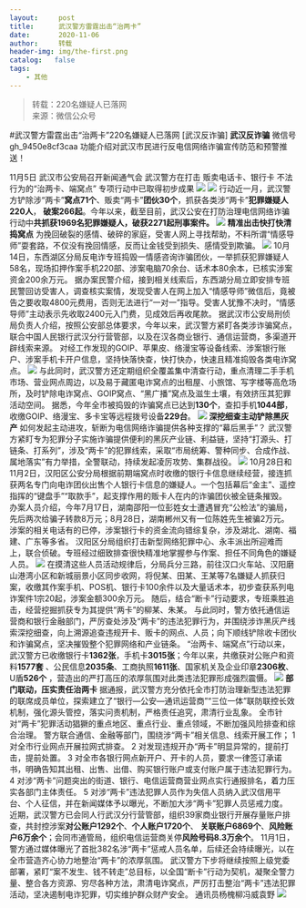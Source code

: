 ```yaml
---
layout:     post
title:      武汉警方雷霆出击“治两卡”
date:       2020-11-06
author:     转载
header-img: img/the-first.png
catalog:   false
tags:
    - 其他
---
```


<blockquote><p>转载：220名嫌疑人已落网<br>
来源：微信公众号</p></blockquote>

#武汉警方雷霆出击“治两卡”220名嫌疑人已落网
[武汉反诈骗]
**武汉反诈骗**
微信号gh_9450e8cf3caa
功能介绍对武汉市民进行反电信网络诈骗宣传防范和预警推送！

11月5日
武汉市公安局召开新闻通气会
武汉警方在打击
贩卖电话卡、银行卡
不法行为的“治两卡、端窝点”
专项行动中已取得初步成果
![]({{site.baseurl}}/postimg/3Lusx8pzaXibTiagbW9kXOu3kKvUcPr7rDY8EQHMxgWrgcib2lxyFDhQ2UzaLKDCicvJPHib6cb3BS1lDA1MmY6Ockw.gif)
![]({{site.baseurl}}/postimg/3Lusx8pzaXibTiagbW9kXOu3kKvUcPr7rDfjktS9mXgwqAwmwVFBxCOvegEQA1hdMIO0CrfYQVWMU21NV5QVPTicg.png)
行动近一月，武汉警方铲除涉“两卡”**窝点71个**、贩卖“两卡”**团伙30个**，抓获各类涉“两卡”**犯罪嫌疑人220人**，
**破案266起**。今年以来，截至目前，武汉公安在打防治理电信网络诈骗行动中**共抓获1969名犯罪嫌疑人，破获2271起刑事案件。**
![]({{site.baseurl}}/postimg/3Lusx8pzaXibTiagbW9kXOu3kKvUcPr7rDv6ByQyElfwoZNeWxVTyerk2k2PGpf3BwVN6N7jfUWg46iaCxq7VAKAQ.png)
**精准出击快打快清捣窝点**
为挽回破裂的感情、破碎的家庭，受害人网上寻找帮助，不料所谓“情感导师”耍套路，不仅没有挽回情感，反而让金钱受到损失、感情受到欺骗。
![]({{site.baseurl}}/postimg/3Lusx8pzaXib09pic8QlFDuKd3tJ3vzJKhbDStGp3ic52cz5N4VvnHkfsYibtVFD7AZOicTHHqnG8rJ6yqFyibL9Giasg.jpeg)
10月14日，东西湖区分局反电诈专班捣毁一情感咨询诈骗团伙，一举抓获犯罪嫌疑人58名，现场扣押作案手机220部、涉案电脑70余台、话术本80余本，已核实涉案资金200余万元。
据办案民警介绍，接到相关线索后，东西湖分局立即安排专班民警回访受害人，调查核实案情，发现受害人在网上加入“情感导师”微信后，竟被告之要收取4800元费用，否则无法进行“一对一”指导。受害人犹豫不决时，“情感导师”主动表示先收取2400元入门费，见成效后再收尾款。
据武汉市公安局刑侦局负责人介绍，按照公安部总体要求，今年以来，武汉警方紧盯各类涉诈骗窝点，联合中国人民银行武汉分行营管部，以及在汉各商业银行、通信运营商，多渠道开辟线索来源。
对经工作发现的GOIP、苹果皮、络漫宝等设备线索、涉案银行账户、涉案手机卡开户信息，坚持快落快查，快打快办，快速且精准捣毁各类电诈窝点。
![]({{site.baseurl}}/postimg/3Lusx8pzaX8X8eUAXRhLqEI8FIstEoN8VldX7f2Lbia9MbwFQVLLiaLLGr8jSicIGjySY97SRSjBBVwQLrrBWwFCw.jpeg)
与此同时，武汉警方还定期组织全覆盖集中清查行动，重点清理二手手机市场、营业网点周边，以及易于藏匿电诈窝点的出租屋、小旅馆、写字楼等高危场所，及时铲除电诈窝点、GOIP窝点、“黑广播”窝点及滋生土壤，有效挤压其犯罪活动空间。
据悉，今年全市被捣毁的诈骗窝点已达到**130个**，查扣手机**1044部**，收缴GOIP、络漫宝、多卡宝等远程拨号设备**229台**。
![]({{site.baseurl}}/postimg/3Lusx8pzaXibTiagbW9kXOu3kKvUcPr7rDYxAXFU9178n5bIRUG1xoqEccicSP3iczgO7xRBks9giaP4icLNaCXs2rLQ.png)
**深挖细查主动铲除黑灰产**
如何发起主动进攻，斩断为电信网络诈骗提供各种支撑的“幕后黑手”？
武汉警方紧盯专为犯罪分子实施诈骗提供便利的黑灰产业链、利益链，坚持“打源头、打链条、打系列”，涉及“两卡”的犯罪线索，采取“市局统筹、警种同步、合成作战、属地落实”有力举措，全警联动，持续发起凌厉攻势、集群战役。
![]({{site.baseurl}}/postimg/3Lusx8pzaXib09pic8QlFDuKd3tJ3vzJKhsekxxfpa0N0Up2PgGp3BKldDjX8OdEXVpWmhlbwyibMGiaHDy91pO07g.jpeg)
10月28日和11月2日，汉阳区公安分局根据前期端窝点时收缴的银行卡信息继续经营，接连抓获两名专门向电诈团伙出售个人银行卡信息的嫌疑人。一个包括幕后“金主”、遥控指挥的“键盘手”“取款手”，起支撑作用的贩卡人在内的诈骗团伙被全链条摧毁。
办案人员介绍，今年7月17日，湖南邵阳一位彭姓女士遭遇冒充“公检法”的骗局，先后两次给骗子转款8万元；8月28日，湖南郴州又有一位陈姓先生被骗2万元。涉案的相关电话有的已停，涉案银行卡的资金流向错综复杂，涉及湖北、湖南、福建、广东等多省。
汉阳区分局组织打击新型网络犯罪中心、永丰派出所迎难而上，联合侦破。专班经过细致排查很快精准地掌握参与作案、担任不同角色的嫌疑人员。
![]({{site.baseurl}}/postimg/3Lusx8pzaXib09pic8QlFDuKd3tJ3vzJKh6MgUDbdsFiaNaOLu39UYUUP8gicv3w7nfvglY0yeFAic53lSBFUd59oBg.jpeg)
在摸清这些人员活动规律后，分局兵分三路，前往汉口火车站、汉阳磨山港湾小区和新城丽景小区同步收网，将倪某、田某、王某等7名嫌疑人抓获归案，收缴其作案手机、POS机、银行卡100余件以及大量话术本，初步查获系列电诈案件1宗20起，涉案金额300余万元。
随后，结合“断卡”行动要求，专班乘胜追击，经营挖掘抓获专为其提供“两卡”的柳某、朱某。
与此同时，警方依托通信运营商和银行金融部门，严厉查处涉及“两卡”的违法犯罪行为，并围绕涉诈黑灰产线索深挖细查，向上溯源追查违规开卡、贩卡的网点、人员；向下顺线铲除收卡团伙和诈骗窝点，坚决摧毁整个犯罪网络和产业链条。
“治两卡、端窝点”行动以来，武汉警方已收缴银行卡**1362张**，手机卡**3015张**；今年以来，共缴获对公账户和资料**1577套**
、公民信息**2035条**、工商执照**1611张**、国家机关及企业印章**2306枚**、U盾**526个**
，营造出的严打高压的浓厚氛围对此类违法犯罪形成强烈震慑。
![]({{site.baseurl}}/postimg/3Lusx8pzaXibTiagbW9kXOu3kKvUcPr7rDM5ZfvMHQBzPVStaTygufQXYd5G9FkiaWficx5cjy20Y2ZrANFDuIibjmw.png)
**部门联动，压实责任治两卡**
据通报，武汉警方充分依托全市打防治理新型违法犯罪的联席成员单位，探索建立了“银行—公安—通讯运营商”“三位一体”联防联控长效机制，强化源头管控，落实问责机制，严格责任追究，肃清行业乱象。
全市针对“两卡”犯罪活动猖獗的重点地区、重点行业、重点领域，不断加强风险排查和综合治理。
警方联合通信、金融等部门，围绕涉“两卡”相关信息、线索开展工作；
1
对全市行业网点开展拉网式排查。
2
对发现违规开办“两卡”明显异常的，提前打击，提前处置。
3
对全市各银行网点新开户、开卡的人员，要求一律签订承诺书，明确告知其出租、出售、出借、购买银行账户或支付账户属于违法犯罪行为。
4
对涉“两卡”问题突出的街道、银行、电信运营商营业网点实行通报排名，着力压实各部门主体责任。
5
对涉“两卡”违法犯罪人员作为失信人员纳入武汉信用平台、个人征信，并在新闻媒体予以曝光，不断加大涉“两卡”犯罪人员惩戒力度。
近期，武汉警方已会同人行武汉分行营管部，组织39家商业银行开展存量账户排查，共封控涉案**对公账户1292个**、**个人账户1720个**、
**关联账户6869个**、**风险账户6万余个**；会同市通管局，组织电信运营商关停**风险号码8.3万余个**。
11月1日，警方通过媒体曝光了首批382名涉“两卡”惩戒人员名单，后续还会持续曝光，以在全市营造齐心协力地整治“两卡”的浓厚氛围。
武汉警方下步将继续按照上级党委部署，紧盯“案不发生、钱不转走”总目标，以全国“断卡”行动为契机，凝聚全警力量、整合各方资源、穷尽各种方法，肃清电诈窝点，严厉打击整治“两卡”违法犯罪活动，坚决遏制电诈犯罪，切实维护群众财产安全。
通讯员杨槐柳冯威袁野
![]({{site.baseurl}}/postimg/8wBAcE4t1v5nv54gLspE2rHfTfFrdsHQnpEX0bdrcicqWwHa15p4vicqaPeIV1v7pGY1E8ibfXFlNtib8CKyYX4p8w.jpeg)
